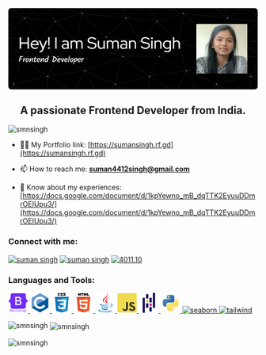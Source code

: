 <img align="center" alt="header" src="/github-header-image.png">
<h2 align="center">A passionate Frontend Developer from India.</h2>
<p align="left"> <img src="https://komarev.com/ghpvc/?username=smnsingh&label=Profile%20views&color=0e75b6&style=flat" alt="smnsingh" /> </p>

- 👨‍💻 My Portfolio link: [https://sumansingh.rf.gd](https://sumansingh.rf.gd)

- 📫 How to reach me: **suman4412singh@gmail.com**

- 📄 Know about my experiences: [https://docs.google.com/document/d/1kpYewno_mB_dqTTK2EyuuDDmrOEIUpu3/](https://docs.google.com/document/d/1kpYewno_mB_dqTTK2EyuuDDmrOEIUpu3/)

<h3 align="left">Connect with me:</h3>
<p align="left">
  
<a href="https://github.com/in/SmnSingh" target="blank"><img align="center" src="https://raw.githubusercontent.com/rahuldkjain/github-profile-readme-generator/master/src/images/icons/Social/github.svg" alt="suman singh" height="30" width="40" /></a> 
<a href="https://linkedin.com/in/suman singh" target="blank"><img align="center" src="https://raw.githubusercontent.com/rahuldkjain/github-profile-readme-generator/master/src/images/icons/Social/linked-in-alt.svg" alt="suman singh" height="30" width="40" /></a>
<a href="https://instagram.com/4011.10" target="blank"><img align="center" src="https://raw.githubusercontent.com/rahuldkjain/github-profile-readme-generator/master/src/images/icons/Social/instagram.svg" alt="4011.10" height="30" width="40" /></a>
</p>

<h3 align="left">Languages and Tools:</h3>
<p align="left"> <a href="https://getbootstrap.com" target="_blank" rel="noreferrer"> <img src="https://raw.githubusercontent.com/devicons/devicon/master/icons/bootstrap/bootstrap-plain-wordmark.svg" alt="bootstrap" width="40" height="40"/> </a> <a href="https://www.cprogramming.com/" target="_blank" rel="noreferrer"> <img src="https://raw.githubusercontent.com/devicons/devicon/master/icons/c/c-original.svg" alt="c" width="40" height="40"/> </a> <a href="https://www.w3schools.com/css/" target="_blank" rel="noreferrer"> <img src="https://raw.githubusercontent.com/devicons/devicon/master/icons/css3/css3-original-wordmark.svg" alt="css3" width="40" height="40"/> </a> <a href="https://www.w3.org/html/" target="_blank" rel="noreferrer"> <img src="https://raw.githubusercontent.com/devicons/devicon/master/icons/html5/html5-original-wordmark.svg" alt="html5" width="40" height="40"/> </a> <a href="https://www.java.com" target="_blank" rel="noreferrer"> <img src="https://raw.githubusercontent.com/devicons/devicon/master/icons/java/java-original.svg" alt="java" width="40" height="40"/> </a> <a href="https://developer.mozilla.org/en-US/docs/Web/JavaScript" target="_blank" rel="noreferrer"> <img src="https://raw.githubusercontent.com/devicons/devicon/master/icons/javascript/javascript-original.svg" alt="javascript" width="40" height="40"/> </a> <a href="https://pandas.pydata.org/" target="_blank" rel="noreferrer"> <img src="https://raw.githubusercontent.com/devicons/devicon/2ae2a900d2f041da66e950e4d48052658d850630/icons/pandas/pandas-original.svg" alt="pandas" width="40" height="40"/> </a> <a href="https://www.python.org" target="_blank" rel="noreferrer"> <img src="https://raw.githubusercontent.com/devicons/devicon/master/icons/python/python-original.svg" alt="python" width="40" height="40"/> </a> <a href="https://seaborn.pydata.org/" target="_blank" rel="noreferrer"> <img src="https://seaborn.pydata.org/_images/logo-mark-lightbg.svg" alt="seaborn" width="40" height="40"/> </a> <a href="https://tailwindcss.com/" target="_blank" rel="noreferrer"> <img src="https://www.vectorlogo.zone/logos/tailwindcss/tailwindcss-icon.svg" alt="tailwind" width="40" height="40"/> </a> </p>

<p><img align="left" src="https://github-readme-stats.vercel.app/api/top-langs?username=smnsingh&show_icons=true&locale=en&layout=compact" alt="smnsingh" /></p>

<p>&nbsp;<img align="center" src="https://github-readme-stats.vercel.app/api?username=smnsingh&show_icons=true&locale=en" alt="smnsingh" /></p>

<p><img align="center" src="https://github-readme-streak-stats.herokuapp.com/?user=smnsingh&" alt="smnsingh" /></p>
